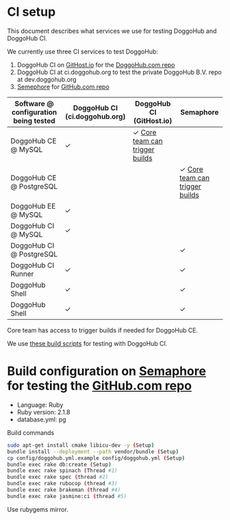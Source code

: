 # CI setup

This document describes what services we use for testing DoggoHub and DoggoHub CI.

We currently use three CI services to test DoggoHub:

1. DoggoHub CI on [GitHost.io](https://doggohub-ce.githost.io/projects/4/) for the [DoggoHub.com repo](https://doggohub.com/doggohub-org/doggohub-ce)
2. DoggoHub CI at ci.doggohub.org to test the private DoggoHub B.V. repo at dev.doggohub.org
3. [Semephore](https://semaphoreapp.com/doggohubhq/doggohubhq/) for [GitHub.com repo](https://github.com/doggohubhq/doggohubhq)

| Software @ configuration being tested | DoggoHub CI (ci.doggohub.org) | DoggoHub CI (GitHost.io) | Semaphore |
|---------------------------------------|---------------------------|---------------------------------------------------------------------------|-----------|
| DoggoHub CE @ MySQL                     | ✓                         | ✓ [Core team can trigger builds](https://doggohub-ce.githost.io/projects/4) |           |
| DoggoHub CE @ PostgreSQL                |                           |                                                                           | ✓ [Core team can trigger builds](https://semaphoreapp.com/doggohubhq/doggohubhq/branches/master) |
| DoggoHub EE @ MySQL                     | ✓                         |                                                                           |           |
| DoggoHub CI @ MySQL                     | ✓                         |                                                                           |           |
| DoggoHub CI @ PostgreSQL                |                           |                                                                           | ✓         |
| DoggoHub CI Runner                      | ✓                         |                                                                           | ✓         |
| DoggoHub Shell                          | ✓                         |                                                                           | ✓         |
| DoggoHub Shell                          | ✓                         |                                                                           | ✓         |

Core team has access to trigger builds if needed for DoggoHub CE.

We use [these build scripts](https://doggohub.com/doggohub-org/doggohub-ce/blob/master/.doggohub-ci.yml) for testing with DoggoHub CI.

# Build configuration on [Semaphore](https://semaphoreapp.com/doggohubhq/doggohubhq/) for testing the [GitHub.com repo](https://github.com/doggohubhq/doggohubhq)

- Language: Ruby
- Ruby version: 2.1.8
- database.yml: pg

Build commands

```bash
sudo apt-get install cmake libicu-dev -y (Setup)
bundle install --deployment --path vendor/bundle (Setup)
cp config/doggohub.yml.example config/doggohub.yml (Setup)
bundle exec rake db:create (Setup)
bundle exec rake spinach (Thread #1)
bundle exec rake spec (thread #2)
bundle exec rake rubocop (thread #3)
bundle exec rake brakeman (thread #4)
bundle exec rake jasmine:ci (thread #5)
```

Use rubygems mirror.
